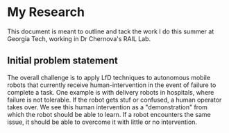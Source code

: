 # My Research

This document is meant to outline and tack the work I do this summer at Georgia Tech, working in Dr Chernova's RAIL Lab.

## Initial problem statement

The overall challenge is to apply LfD techniques to autonomous mobile robots that currently receive human-intervention in the event of failure to complete a task. One example is with delivery robots in hospitals, where failure is not tolerable. If the robot gets stuf or confused, a human operator takes over. We see this human intervention as a "demonstration" from which the robot should be able to learn. If a robot encounters the same issue, it should be able to overcome it with little or no intervention.

